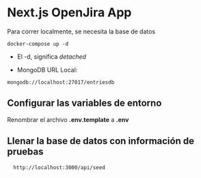 # Next.js OpenJira App

Para correr localmente, se necesita la base de datos

```
docker-compose up -d
```

- El -d, significa _detached_

- MongoDB URL Local:

```
mongodb://localhost:27017/entriesdb
```

## Configurar las variables de entorno

Renombrar el archivo **.env.template** a **.env**

## Llenar la base de datos con información de pruebas

```
  http://localhost:3000/api/seed
```
